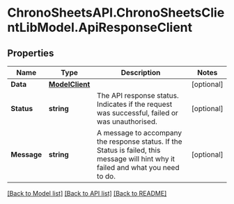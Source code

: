 
# ChronoSheetsAPI.ChronoSheetsClientLibModel.ApiResponseClient

## Properties

Name | Type | Description | Notes
------------ | ------------- | ------------- | -------------
**Data** | [**ModelClient**](ModelClient.md) |  | [optional] 
**Status** | **string** | The API response status. Indicates if the request was successful, failed or was unauthorised. | [optional] 
**Message** | **string** | A message to accompany the response status.  If the Status is failed, this message will hint why it failed and what you need to do. | [optional] 

[[Back to Model list]](../README.md#documentation-for-models)
[[Back to API list]](../README.md#documentation-for-api-endpoints)
[[Back to README]](../README.md)

